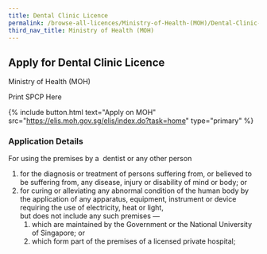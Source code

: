 ```yaml
---
title: Dental Clinic Licence
permalink: /browse-all-licences/Ministry-of-Health-(MOH)/Dental-Clinic-Licence
third_nav_title: Ministry of Health (MOH)
---
```


## Apply for Dental Clinic Licence

Ministry of Health (MOH)

Print SPCP Here


{% include button.html text="Apply on MOH" src="https://elis.moh.gov.sg/elis/index.do?task=home" type="primary" %}

### Application Details

<p>For using the premises by a &nbsp;dentist or any other person</p>
<ol>
<li>for the diagnosis or treatment of persons suffering from, or believed to be suffering from, any disease, injury or disability of mind or body; or</li>
<li>for curing or alleviating any abnormal condition of the human body by the application of any apparatus, equipment, instrument or device requiring the use of electricity, heat or light,<br>but does not include any such premises &mdash;
<ol>
<li>which are maintained by the Government or the National University of Singapore; or</li>
<li>which form part of the premises of a licensed private hospital;</li>
</ol>
</li>
</ol>


